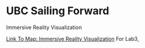 # UBC Sailing Forward
Immersive Reality Visualization

[Link To Map: Immersive Reality Visualization](https://jyli47.github.io/jyli47-3D-visualization/ImmersiveReality2.html)
For Lab3, 

